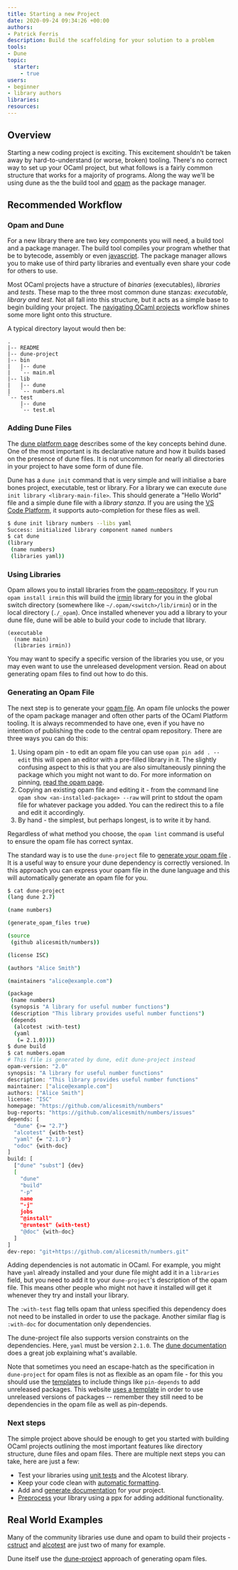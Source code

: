 ```yaml
---
title: Starting a new Project
date: 2020-09-24 09:34:26 +00:00
authors:
- Patrick Ferris
description: Build the scaffolding for your solution to a problem
tools:
- Dune
topic: 
  starter: 
    - true
users:
- beginner
- library authors
libraries: 
resources:
---
```


## Overview

Starting a new coding project is exciting. This excitement shouldn't be taken away by hard-to-understand (or worse, broken) tooling. There's no correct way to set up your OCaml project, but what follows is a fairly common structure that works for a majority of programs. Along the way we'll be using dune as the the build tool and [opam](/pages/opam) as the package manager. 

## Recommended Workflow

### Opam and Dune

For a new library there are two key components you will need, a build tool and a package manager. The build tool compiles your program whether that be to bytecode, assembly or even [javascript](/workflows/running-ocaml-in-your-browser). The package manager allows you to make use of third party libraries and eventually even share your code for others to use. 

Most OCaml projects have a structure of *binaries* (executables), *libraries* and *tests*. These map to the three most common dune stanzas: *executable, library and test*. Not all fall into this structure, but it acts as a simple base to begin building your project. The [navigating OCaml projects](/workflows/navigating-ocaml-projects) workflow shines some more light onto this structure.

A typical directory layout would then be: 

```
.
|-- README
|-- dune-project
|-- bin
|   |-- dune
|   `-- main.ml
|-- lib
|   |-- dune
|   `-- numbers.ml
`-- test
    |-- dune
    `-- test.ml
```

### Adding Dune Files 

The [dune platform page](/platform/dune) describes some of the key concepts behind dune. One of the most important is its declarative nature and how it builds based on the presence of dune files. It is not uncommon for nearly all directories in your project to have some form of dune file.

Dune has a `dune init` command that is very simple and will initialise a bare bones project, executable, test or library. For a library we can execute `dune init library <library-main-file>`. This should generate a "Hello World" file and a simple dune file with a *library stanza*. If you are using the [VS Code Platform](/workflows/configuring-ocaml-tools-for-your-editor), it supports auto-completion for these files as well. 

```sh dir=examples/project/lib
$ dune init library numbers --libs yaml
Success: initialized library component named numbers
$ cat dune 
(library
 (name numbers)
 (libraries yaml))
```

### Using Libraries 

Opam allows you to install libraries from the [opam-repository](https://github.com/ocaml/opam-repository). If you run `opam install irmin` this will build the [irmin](https://irmin.io/) library for you in the global switch directory (somewhere like `~/.opam/<switch>/lib/irmin`) or in the local directory (`./_opam`). Once installed whenever you add a library to your dune file, dune will be able to build your code to include that library. 

```
(executable
  (name main)
  (libraries irmin))
```

You may want to specify a specific version of the libraries you use, or you may even want to use the unreleased development version. Read on about generating opam files to find out how to do this. 

### Generating an Opam File 

The next step is to generate your [opam file](/pages/opam-file). An opam file unlocks the power of the opam package manager and often other parts of the OCaml Platform tooling. It is always recommended to have one, even if you have no intention of publishing the code to the central opam repository. There are three ways you can do this: 

1. Using opam pin - to edit an opam file you can use `opam pin add . --edit` this will open an editor with a pre-filled library in it. The slightly confusing aspect to this is that you are also simultaneously pinning the package which you might not want to do. For more information on pinning, [read the opam page](/pages/opam). 
2. Copying an existing opam file and editing it - from the command line `opam show <an-installed-package> --raw` will print to stdout the opam file for whatever package you added. You can the redirect this to a file and edit it accordingly. 
3. By hand - the simplest, but perhaps longest, is to write it by hand. 

Regardless of what method you choose, the `opam lint` command is useful to ensure the opam file has correct syntax. 

The standard way is to use the `dune-project` file to [generate your opam file](https://dune.readthedocs.io/en/stable/opam.html#generating-opam-files) . It is a useful way to ensure your dune dependency is correctly versioned. In this approach you can express your opam file in the dune language and this will automatically generate an opam file for you. 

```sh dir=examples/project
$ cat dune-project 
(lang dune 2.7)

(name numbers)

(generate_opam_files true)

(source
 (github alicesmith/numbers))

(license ISC)

(authors "Alice Smith")

(maintainers "alice@example.com")

(package
 (name numbers)
 (synopsis "A library for useful number functions")
 (description "This library provides useful number functions")
 (depends
  (alcotest :with-test)
  (yaml
   (= 2.1.0))))
$ dune build 
$ cat numbers.opam
# This file is generated by dune, edit dune-project instead
opam-version: "2.0"
synopsis: "A library for useful number functions"
description: "This library provides useful number functions"
maintainer: ["alice@example.com"]
authors: ["Alice Smith"]
license: "ISC"
homepage: "https://github.com/alicesmith/numbers"
bug-reports: "https://github.com/alicesmith/numbers/issues"
depends: [
  "dune" {>= "2.7"}
  "alcotest" {with-test}
  "yaml" {= "2.1.0"}
  "odoc" {with-doc}
]
build: [
  ["dune" "subst"] {dev}
  [
    "dune"
    "build"
    "-p"
    name
    "-j"
    jobs
    "@install"
    "@runtest" {with-test}
    "@doc" {with-doc}
  ]
]
dev-repo: "git+https://github.com/alicesmith/numbers.git"
```

Adding dependencies is not automatic in OCaml. For example, you might have `yaml` already installed and your dune file might add it in a `libraries` field, but you need to add it to your `dune-project`'s description of the opam file. This means other people who might not have it installed will get it whenever they try and install your library.

The `:with-test` flag tells opam that unless specified this dependency does not need to be installed in order to use the package. Another similar flag is `:with-doc` for documentation only dependencies. 

The dune-project file also supports version constraints on the dependencies. Here, `yaml` must be version `2.1.0`. The [dune documentation](https://dune.readthedocs.io/en/stable/opam.html#generating-opam-files) does a great job explaining what's available.

Note that sometimes you need an escape-hatch as the specification in `dune-project` for opam files is not as flexible as an opam file - for this you should use the [templates](https://dune.readthedocs.io/en/stable/opam.html#opam-template) to include things like `pin-depends` to add unreleased packages. This website [uses a template](https://github.com/ocaml-explore/explore/blob/trunk/explore.opam.template) in order to use unreleased versions of packages -- remember they still need to be dependencies in the opam file as well as pin-depends.

### Next steps

The simple project above should be enough to get you started with building OCaml projects outlining the most important features like directory structure, dune files and opam files. There are multiple next steps you can take, here are just a few: 

 - Test your libraries using [unit tests](/workflows/adding-unit-tests-to-your-project) and the Alcotest library. 
 - Keep your code clean with [automatic formatting](/workflows/keeping-your-code-clean).
 - Add and [generate documentation](/workflows/documenting-your-project) for your project.
 - [Preprocess](/workflows/meta-programming-with-ppx) your library using a ppx for adding additional functionality.

## Real World Examples

Many of the community libraries use dune and opam to build their projects - [cstruct](https://github.com/mirage/ocaml-cstruct) and [alcotest](https://github.com/mirage/alcotest) are just two of many for example. 

Dune itself use the [dune-project](https://github.com/ocaml/dune/blob/master/dune-project) approach of generating opam files.
